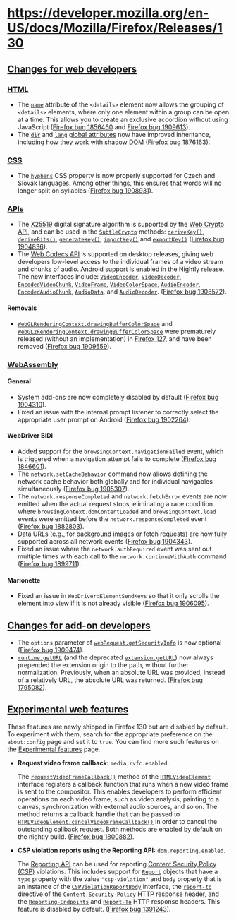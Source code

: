 # https://developer.mozilla.org/en-US/docs/Mozilla/Firefox/Releases/130

## [Changes for web developers](#changes_for_web_developers)

### [HTML](#html)

*   The [`name`](https://developer.mozilla.org/en-US/docs/Web/HTML/Reference/Elements/details#name) attribute of the `<details>` element now allows the grouping of `<details>` elements, where only one element within a group can be open at a time. This allows you to create an exclusive accordion without using JavaScript ([Firefox bug 1856460](https://bugzil.la/1856460) and [Firefox bug 1909613](https://bugzil.la/1909613)).
*   The [`dir`](https://developer.mozilla.org/en-US/docs/Web/HTML/Reference/Global_attributes/dir) and [`lang`](https://developer.mozilla.org/en-US/docs/Web/HTML/Reference/Global_attributes/lang) [global attributes](https://developer.mozilla.org/en-US/docs/Web/HTML/Reference/Global_attributes) now have improved inheritance, including how they work with [shadow DOM](https://developer.mozilla.org/en-US/docs/Web/API/Web_components/Using_shadow_DOM#attribute_inheritance) ([Firefox bug 1876163](https://bugzil.la/1876163)).

### [CSS](#css)

*   The [`hyphens`](https://developer.mozilla.org/en-US/docs/Web/CSS/hyphens) CSS property is now properly supported for Czech and Slovak languages. Among other things, this ensures that words will no longer split on syllables ([Firefox bug 1908931](https://bugzil.la/1908931)).

### [APIs](#apis)

*   The [X25519](https://developer.mozilla.org/en-US/docs/Web/API/SubtleCrypto/deriveKey#x25519) digital signature algorithm is supported by the [Web Crypto API](https://developer.mozilla.org/en-US/docs/Web/API/Web_Crypto_API), and can be used in the [`SubtleCrypto`](https://developer.mozilla.org/en-US/docs/Web/API/SubtleCrypto) methods: [`deriveKey()`](https://developer.mozilla.org/en-US/docs/Web/API/SubtleCrypto/deriveKey "deriveKey()"), [`deriveBits()`](https://developer.mozilla.org/en-US/docs/Web/API/SubtleCrypto/deriveBits "deriveBits()"), [`generateKey()`](https://developer.mozilla.org/en-US/docs/Web/API/SubtleCrypto/generateKey "generateKey()"), [`importKey()`](https://developer.mozilla.org/en-US/docs/Web/API/SubtleCrypto/importKey "importKey()") and [`exportKey()`](https://developer.mozilla.org/en-US/docs/Web/API/SubtleCrypto/exportKey "exportKey()") ([Firefox bug 1904836](https://bugzil.la/1904836)).
*   The [Web Codecs API](https://developer.mozilla.org/en-US/docs/Web/API/WebCodecs_API) is supported on desktop releases, giving web developers low-level access to the individual frames of a video stream and chunks of audio. Android support is enabled in the Nightly release. The new interfaces include: [`VideoEncoder`](https://developer.mozilla.org/en-US/docs/Web/API/VideoEncoder), [`VideoDecoder`](https://developer.mozilla.org/en-US/docs/Web/API/VideoDecoder), [`EncodedVideoChunk`](https://developer.mozilla.org/en-US/docs/Web/API/EncodedVideoChunk), [`VideoFrame`](https://developer.mozilla.org/en-US/docs/Web/API/VideoFrame), [`VideoColorSpace`](https://developer.mozilla.org/en-US/docs/Web/API/VideoColorSpace), [`AudioEncoder`](https://developer.mozilla.org/en-US/docs/Web/API/AudioEncoder), [`EncodedAudioChunk`](https://developer.mozilla.org/en-US/docs/Web/API/EncodedAudioChunk), [`AudioData`](https://developer.mozilla.org/en-US/docs/Web/API/AudioData), and [`AudioDecoder`](https://developer.mozilla.org/en-US/docs/Web/API/AudioDecoder). ([Firefox bug 1908572](https://bugzil.la/1908572)).

#### Removals

*   [`WebGLRenderingContext.drawingBufferColorSpace`](https://developer.mozilla.org/en-US/docs/Web/API/WebGLRenderingContext/drawingBufferColorSpace) and [`WebGL2RenderingContext.drawingBufferColorSpace`](https://developer.mozilla.org/en-US/docs/Web/API/WebGL2RenderingContext) were prematurely released (without an implementation) in [Firefox 127](https://developer.mozilla.org/en-US/docs/Mozilla/Firefox/Releases/127), and have been removed ([Firefox bug 1909559](https://bugzil.la/1909559)).

### [WebAssembly](#webassembly)

#### General

*   System add-ons are now completely disabled by default ([Firefox bug 1904310](https://bugzil.la/1904310)).
*   Fixed an issue with the internal prompt listener to correctly select the appropriate user prompt on Android ([Firefox bug 1902264](https://bugzil.la/1902264)).

#### WebDriver BiDi

*   Added support for the `browsingContext.navigationFailed` event, which is triggered when a navigation attempt fails to complete ([Firefox bug 1846601](https://bugzil.la/1846601)).
*   The `network.setCacheBehavior` command now allows defining the network cache behavior both globally and for individual navigables simultaneously ([Firefox bug 1905307](https://bugzil.la/1905307)).
*   The `network.responseCompleted` and `network.fetchError` events are now emitted when the actual request stops, eliminating a race condition where `browsingContext.domContentLoaded` and `browsingContext.load` events were emitted before the `network.responseCompleted` event ([Firefox bug 1882803](https://bugzil.la/1882803)).
*   Data URLs (e.g., for background images or fetch requests) are now fully supported across all network events ([Firefox bug 1904343](https://bugzil.la/1904343)).
*   Fixed an issue where the `network.authRequired` event was sent out multiple times with each call to the `network.continueWithAuth` command ([Firefox bug 1899711](https://bugzil.la/1899711)).

#### Marionette

*   Fixed an issue in `WebDriver:ElementSendKeys` so that it only scrolls the element into view if it is not already visible ([Firefox bug 1906095](https://bugzil.la/1906095)).

## [Changes for add-on developers](#changes_for_add-on_developers)

*   The `options` parameter of [`webRequest.getSecurityInfo`](https://developer.mozilla.org/en-US/docs/Mozilla/Add-ons/WebExtensions/API/webRequest/getSecurityInfo) is now optional ([Firefox bug 1909474](https://bugzil.la/1909474)).
*   [`runtime.getURL`](https://developer.mozilla.org/en-US/docs/Mozilla/Add-ons/WebExtensions/API/runtime/getURL) (and the deprecated [`extension.getURL`](https://developer.mozilla.org/en-US/docs/Mozilla/Add-ons/WebExtensions/API/extension/getURL)) now always prepended the extension origin to the path, without further normalization. Previously, when an absolute URL was provided, instead of a relatively URL, the absolute URL was returned. ([Firefox bug 1795082](https://bugzil.la/1795082)).

## [Experimental web features](#experimental_web_features)

These features are newly shipped in Firefox 130 but are disabled by default. To experiment with them, search for the appropriate preference on the `about:config` page and set it to `true`. You can find more such features on the [Experimental features](https://developer.mozilla.org/en-US/docs/Mozilla/Firefox/Experimental_features) page.

*   **Request video frame callback:** `media.rvfc.enabled`.
    
    The [`requestVideoFrameCallback()`](https://developer.mozilla.org/en-US/docs/Web/API/HTMLVideoElement/requestVideoFrameCallback "requestVideoFrameCallback()") method of the [`HTMLVideoElement`](https://developer.mozilla.org/en-US/docs/Web/API/HTMLVideoElement) interface registers a callback function that runs when a new video frame is sent to the compositor. This enables developers to perform efficient operations on each video frame, such as video analysis, painting to a canvas, synchronization with external audio sources, and so on. The method returns a callback handle that can be passed to [`HTMLVideoElement.cancelVideoFrameCallback()`](https://developer.mozilla.org/en-US/docs/Web/API/HTMLVideoElement/cancelVideoFrameCallback) in order to cancel the outstanding callback request. Both methods are enabled by default on the nightly build. ([Firefox bug 1800882](https://bugzil.la/1800882)).
    
*   **CSP violation reports using the Reporting API:** `dom.reporting.enabled`.
    
    The [Reporting API](https://developer.mozilla.org/en-US/docs/Web/API/Reporting_API) can be used for reporting [Content Security Policy (CSP)](https://developer.mozilla.org/en-US/docs/Web/HTTP/Guides/CSP) violations. This includes support for [`Report`](https://developer.mozilla.org/en-US/docs/Web/API/Report) objects that have a `type` property with the value `"csp-violation"` and `body` property that is an instance of the [`CSPViolationReportBody`](https://developer.mozilla.org/en-US/docs/Web/API/CSPViolationReportBody) interface, the [`report-to`](https://developer.mozilla.org/en-US/docs/Web/HTTP/Reference/Headers/Content-Security-Policy/report-to) directive of the [`Content-Security-Policy`](https://developer.mozilla.org/en-US/docs/Web/HTTP/Reference/Headers/Content-Security-Policy) HTTP response header, and the [`Reporting-Endpoints`](https://developer.mozilla.org/en-US/docs/Web/HTTP/Reference/Headers/Reporting-Endpoints) and [`Report-To`](https://developer.mozilla.org/en-US/docs/Web/HTTP/Reference/Headers/Report-To) HTTP response headers. This feature is disabled by default. ([Firefox bug 1391243](https://bugzil.la/1391243)).